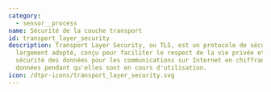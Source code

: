 ```yaml
---
category: 
  - sensor__process
name: Sécurité de la couche transport
id: transport_layer_security
description: Transport Layer Security, ou TLS, est un protocole de sécurité
  largement adopté, conçu pour faciliter le respect de la vie privée et la
  sécurité des données pour les communications sur Internet en chiffrant les
  données pendant qu'elles sont en cours d'utilisation.
icon: /dtpr-icons/transport_layer_security.svg
---
```

